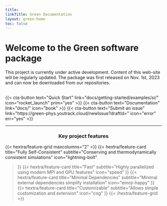 ```yaml
---
title: 
linkTitle: Green Documentation
layout: green-home
toc: false
---
```


# Welcome to the Green software package

This project is currently under active development. Content of this web-site will be
regularly updated. The package was first released on Nov. 1st, 2023 and can now be downloaded from our repositories.

<br/>

<div class="mb-6">
{{< cta-button text="Quick Start" link="docs/getting-started/examples/si/" icon="rocket_launch" prim="yes" >}}
{{< cta-button text="Documentation" link="docs/" icon="book" >}}
{{< cta-button text="Submit an issue" link="https://green-phys.youtrack.cloud/newIssue?draftId=" icon="error" err="yes" >}}
</div>



<hr>

  ### <p style="text-align: center;">Key project features</p>


{{< hextra/feature-grid maxcolumns="2" >}}
  {{< hextra/feature-card
    title="Fully Self-Consistent"
    subtitle="Conserving and thermodynamically consistent simulations"
    icon="lightning-bolt"
  >}}
  {{< hextra/feature-card
    title="Fast"
    subtitle="Highly parallelized using modern MPI and GPU features"
    icon="speed"
  >}}
  {{< hextra/feature-card
    title="Minimal Dependencies"
    subtitle="Minimal external dependencies simplify installation"
    icon="emoji-happy"
  >}}
  {{< hextra/feature-card
    title="Customizable"
    subtitle="Allows simple customization and extension"
    icon="cog"
  >}}
{{< /hextra/feature-grid >}}
